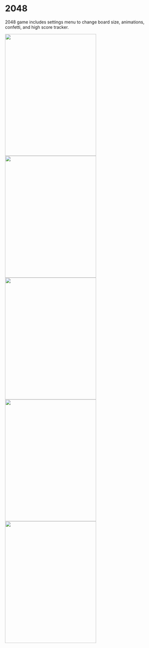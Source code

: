 # 2048
2048 game includes settings menu to change board size, animations, confetti, and high score tracker.

<img src="https://imgur.com/B0BferW.png" width="300" height="400">

<img src="https://imgur.com/17PnmdN.png" width="300" height="400">

<img src="https://imgur.com/SzWArxA.png" width="300" height="400">

<img src="https://imgur.com/X93zOl7.png" width="300" height="400">

<img src="https://imgur.com/BMbkI7b.png" width="300" height="400">
